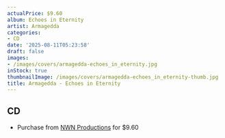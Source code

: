 ```yaml
---
actualPrice: $9.60
album: Echoes in Eternity
artist: Armagedda
categories:
- CD
date: '2025-08-11T05:23:58'
draft: false
images:
- /images/covers/armagedda-echoes_in_eternity.jpg
inStock: true
thumbnailImage: /images/covers/armagedda-echoes_in_eternity-thumb.jpg
title: Armagedda - Echoes in Eternity
---
```


## CD
* Purchase from [NWN Productions](http://shop.nwnprod.com/index.php?route=product/product&path=93&product_id=10410&sort=pd.name&order=ASC) for $9.60
